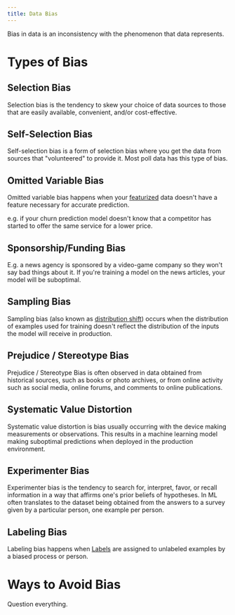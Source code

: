 ```yaml
---
title: Data Bias
---
```


Bias in data is an inconsistency with the phenomenon that data represents. 

# Types of Bias
## Selection Bias
Selection bias is the tendency to skew your choice of data sources to those that are easily available, convenient, and/or cost-effective. 

## Self-Selection Bias
Self-selection bias is a form of selection bias where you get the data from sources that "volunteered" to provide it. Most poll data has this type of bias.

## Omitted Variable Bias
Omitted variable bias happens when your [featurized](/machine-learning-foundations/feature-engineering) data doesn't have a feature necessary for accurate prediction.

e.g. if your churn prediction model doesn't know that a competitor has started to offer the same service for a lower price.

## Sponsorship/Funding Bias
E.g. a news agency is sponsored by a video-game company so they won't say bad things about it. If you're training a model on the news articles, your model will be suboptimal.

## Sampling Bias
Sampling bias (also known as [distribution shift](/machine-learning-foundations/distribution-shift)) occurs when the distribution of examples used for training doesn't reflect the distribution of the inputs the model will receive in production.

## Prejudice / Stereotype Bias
Prejudice / Stereotype Bias is often observed in data obtained from historical sources, such as books or photo archives, or from online activity such as social media, online forums, and comments to online publications.

## Systematic Value Distortion
Systematic value distortion is bias usually occurring with the device making measurements or observations. This results in a machine learning model making suboptimal predictions when deployed in the production environment.

## Experimenter Bias
Experimenter bias is the tendency to search for, interpret, favor, or recall information in a way that affirms one's prior beliefs of hypotheses. In ML often translates to the dataset being obtained from the answers to a survey given by a particular person, one example per person.

## Labeling Bias
Labeling bias happens when [Labels](/machine-learning-foundations/feature-vector) are assigned to unlabeled examples by a biased process or person.

# Ways to Avoid Bias
Question everything.